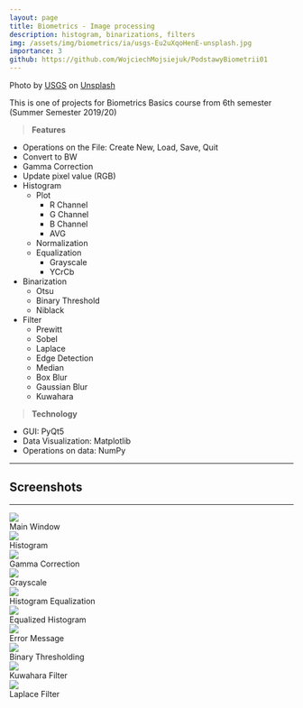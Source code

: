 ```yaml
---
layout: page
title: Biometrics - Image processing
description: histogram, binarizations, filters
img: /assets/img/biometrics/ia/usgs-Eu2uXqoHenE-unsplash.jpg
importance: 3
github: https://github.com/WojciechMojsiejuk/PodstawyBiometrii01
---
```



Photo by <a href="https://unsplash.com/@usgs?utm_source=unsplash&utm_medium=referral&utm_content=creditCopyText">USGS</a> on <a href="https://unsplash.com/s/photos/image-processing?utm_source=unsplash&utm_medium=referral&utm_content=creditCopyText">Unsplash</a>

This is one of projects for Biometrics Basics course from 6th semester (Summer Semester 2019/20)

> **Features**
* Operations on the File: Create New, Load, Save, Quit
* Convert to BW
* Gamma Correction
* Update pixel value (RGB)
* Histogram
    * Plot
        * R Channel
        * G Channel
        * B Channel
        * AVG
    * Normalization
    * Equalization
        * Grayscale
        * YCrCb
* Binarization
    * Otsu
    * Binary Threshold
    * Niblack
* Filter
    * Prewitt
    * Sobel
    * Laplace
    * Edge Detection
    * Median
    * Box Blur
    * Gaussian Blur
    * Kuwahara


> **Technology** 
* GUI: PyQt5
* Data Visualization: Matplotlib
* Operations on data: NumPy 

***

Screenshots
----

***

<div class="row justify-content-sm-center">
    <div class="col-sm-8 mt-3 mt-md-0">
        <img class="img-fluid rounded z-depth-1" src="{{ 'assets/img/biometrics/ia/1.png' | relative_url }}"/>
    </div>
</div>
<div class="caption">
    Main Window
</div>

<div class="row justify-content-sm-center">
    <div class="col-sm-8 mt-3 mt-md-0">
        <img class="img-fluid rounded z-depth-1" src="{{ 'assets/img/biometrics/ia/2.png' | relative_url }}"/>
    </div>
</div>
<div class="caption">
    Histogram
</div>

<div class="row justify-content-sm-center">
    <div class="col-sm-8 mt-3 mt-md-0">
        <img class="img-fluid rounded z-depth-1" src="{{ 'assets/img/biometrics/ia/3.png' | relative_url }}"/>
    </div>
</div>
<div class="caption">
    Gamma Correction
</div>

<div class="row justify-content-sm-center">
    <div class="col-sm-8 mt-3 mt-md-0">
        <img class="img-fluid rounded z-depth-1" src="{{ 'assets/img/biometrics/ia/4.png' | relative_url }}"/>
    </div>
</div>
<div class="caption">
    Grayscale
</div>

<div class="row justify-content-sm-center">
    <div class="col-sm-8 mt-3 mt-md-0">
        <img class="img-fluid rounded z-depth-1" src="{{ 'assets/img/biometrics/ia/5.png' | relative_url }}"/>
    </div>
</div>
<div class="caption">
    Histogram Equalization
</div>

<div class="row justify-content-sm-center">
    <div class="col-sm-8 mt-3 mt-md-0">
        <img class="img-fluid rounded z-depth-1" src="{{ 'assets/img/biometrics/ia/5_hist.png' | relative_url }}"/>
    </div>
</div>
<div class="caption">
    Equalized Histogram
</div>

<div class="row justify-content-sm-center">
    <div class="col-sm-8 mt-3 mt-md-0">
        <img class="img-fluid rounded z-depth-1" src="{{ 'assets/img/biometrics/ia/6.png' | relative_url }}"/>
    </div>
</div>
<div class="caption">
    Error Message
</div>

<div class="row justify-content-sm-center">
    <div class="col-sm-8 mt-3 mt-md-0">
        <img class="img-fluid rounded z-depth-1" src="{{ 'assets/img/biometrics/ia/7.png' | relative_url }}"/>
    </div>
</div>
<div class="caption">
    Binary Thresholding
</div>

<div class="row justify-content-sm-center">
    <div class="col-sm-8 mt-3 mt-md-0">
        <img class="img-fluid rounded z-depth-1" src="{{ 'assets/img/biometrics/ia/8.png' | relative_url }}"/>
    </div>
</div>
<div class="caption">
    Kuwahara Filter
</div>

<div class="row justify-content-sm-center">
    <div class="col-sm-8 mt-3 mt-md-0">
        <img class="img-fluid rounded z-depth-1" src="{{ 'assets/img/biometrics/ia/9.png' | relative_url }}"/>
    </div>
</div>
<div class="caption">
    Laplace Filter
</div>